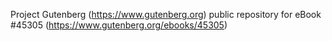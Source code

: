 Project Gutenberg (https://www.gutenberg.org) public repository for eBook #45305 (https://www.gutenberg.org/ebooks/45305)
